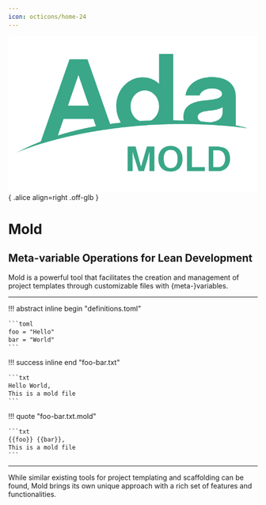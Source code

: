 ```yaml
---
icon: octicons/home-24
---
```


![MOLD](img/Ada_Mold.png){ .alice align=right .off-glb }

# Mold

## Meta-variable Operations for Lean Development

<!--
<p style="font-size:2em;font-family:Oswald;margin-top:4em">
Meta-variable Operations for Lean Development
</p>
-->

Mold is a powerful tool that facilitates the creation and management of
project templates through customizable files with {meta-}variables.

---
!!! abstract inline begin "definitions.toml"

    ```toml
    foo = "Hello"
    bar = "World"
    ```

!!! success inline end "foo-bar.txt"

    ```txt
    Hello World,
    This is a mold file
    ```

!!! quote  "foo-bar.txt.mold"

    ```txt
    {{foo}} {{bar}},
    This is a mold file
    ```

---

While similar existing tools for project templating and scaffolding can be
found, Mold brings its own unique approach with a rich set of features and
functionalities.
